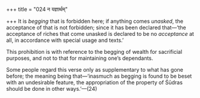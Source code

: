 +++
title = "024 न यज्ञार्थम्"

+++
It is *begging* that is forbidden here; if anything comes *unasked*, the
acceptance of that is not forbidden; since it has been declared
that—‘the acceptance of riches that come unasked is declared to be no
*acceptance* at all, in accordance with special usage and texts.’

This prohibition is with reference to the begging of wealth for
sacrificial purposes, and not to that for maintaining one’s dependants.

Some people regard this verse only as supplementary to what has gone
before; the meaning being that—‘inasmuch as begging is found to be beset
with an undesirable feature, the appropriation of the property of Śūdras
should be done in other ways.’—(24)


